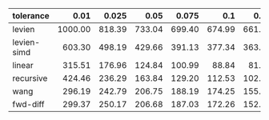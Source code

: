 | tolerance    |   0.01 |   0.025 |   0.05 |   0.075 |   0.1 |   0.15 |   0.2 |   0.25 |   0.5 |   1 |
|--------------| ------:| ------:| ------:| ------:| ------:| ------:| ------:| ------:| ------:| ------:|
|levien        | 1000.00 | 818.39 | 733.04 | 699.40 | 674.99 | 661.90 | 659.39 | 652.57 | 642.69 | 641.83 |
|levien-simd   | 603.30 | 498.19 | 429.66 | 391.13 | 377.34 | 363.94 | 362.32 | 356.24 | 349.77 | 346.55 |
|linear        | 315.51 | 176.96 | 124.84 | 100.99 | 88.84 | 81.05 | 79.00 | 76.27 | 73.19 | 70.97 |
|recursive     | 424.46 | 236.29 | 163.84 | 129.20 | 112.53 | 102.43 | 99.09 | 95.48 | 88.54 | 87.72 |
|wang          | 296.19 | 242.79 | 206.75 | 188.19 | 174.25 | 155.58 | 151.57 | 148.69 | 141.89 | 140.83 |
|fwd-diff      | 299.37 | 250.17 | 206.68 | 187.03 | 172.26 | 152.21 | 148.02 | 145.37 | 138.19 | 136.60 |
